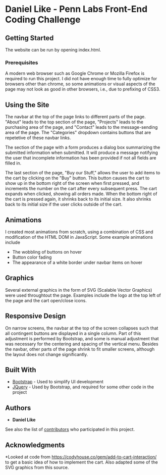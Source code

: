 # Daniel Like - Penn Labs Front-End Coding Challenge

## Getting Started

The website can be run by opening index.html.

### Prerequisites

A modern web browser such as Google Chrome or Mozilla Firefox is required to run this project. I did not have enough time to fully optimize for browsers other than chrome, so some animations or visual aspects of the page may not look as good in other browsers, i.e., due to prefixing of CSS3.

## Using the Site

The navbar at the top of the page links to different parts of the page.
"About" leads to the top section of the page,  "Projects" leads to the purchasing area of the page,
and "Contact" leads to the message-sending area of the page. The "Categories" dropdown contains buttons that are repetetive of these navbar links.


The section of the page with a form produces a dialog box summarizing the submitted information when submitted.
It will produce a message notifying the user that incomplete information has been provided if not all fields are filled in.

The last section of the page, "Buy our Stuff," allows the user to add items to the cart by clicking on the "Buy" button.
This button causes the cart to show up in the bottom right of the screen when first pressed, and increments the number on the cart after every subsequent press.
The cart expands when clicked, showing all orders made. When the bottom right of the cart is pressed again, it shrinks back to its initial size.
It also shrinks back to its initial size if the user clicks outside of the cart.

## Animations

I created most animations from scratch, using a combination of CSS and modification of the HTML DOM in JavaScript.
Some example animations include

* The wobbling of buttons on hover
* Button color fading
* The appearance of a white border under navbar items on hover

## Graphics

Several external graphics in the form of SVG (Scalable Vector Graphics) were used throughtout the page.
Examples include the logo at the top left of the page and the cart open/close icons.

## Responsive Design

On narrow screens, the navbar at the top of the screen collapses such that all contingent buttons are displayed in a single column.
Part of this adjustment is performed by Bootstrap, and some is manual adjustment that was necessary for the centering and spacing of the vertical menu.
Besides the navbar, other parts of the page shrink to fit smaller screens, although the layout does not change significantly.

## Built With

* [Bootstrap](https://getbootstrap.com) - Used to simplify UI development
* [JQuery](https://jquery.com/) - Used by Bootstrap, and required for some other code in the project

## Authors

* **Daniel Like**

See also the list of [contributors](https://github.com/your/project/contributors) who participated in this project.

## Acknowledgments

*Looked at code from https://codyhouse.co/gem/add-to-cart-interaction/ to get a basic idea of how to implement the cart. Also adapted some of the SVG graphics from this source.
